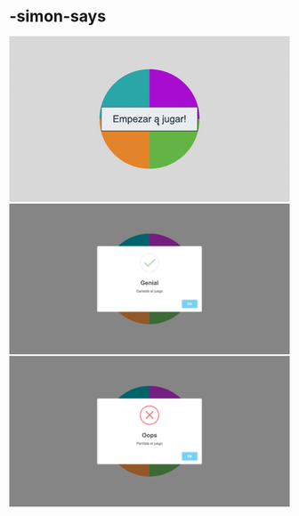 # -simon-says

<img src="resources/Gif/section.gif">
<img src="resources/Images/win.png">
<img src="resources/Images/lose.png">